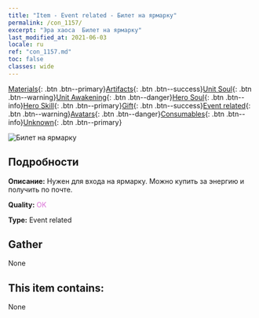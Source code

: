 ```yaml
---
title: "Item - Event related - Билет на ярмарку"
permalink: /con_1157/
excerpt: "Эра хаоса  Билет на ярмарку"
last_modified_at: 2021-06-03
locale: ru
ref: "con_1157.md"
toc: false
classes: wide
---
```

 [Materials](/ItemsRU/){: .btn .btn--primary}[Artifacts](/ItemsRU/Artifacts/){: .btn .btn--success}[Unit Soul](/ItemsRU/UnitSoul/){: .btn .btn--warning}[Unit Awakening](/ItemsRU/UnitAwakening/){: .btn .btn--danger}[Hero Soul](/ItemsRU/HeroSoul/){: .btn .btn--info}[Hero Skill](/ItemsRU/HeroSkill/){: .btn .btn--primary}[Gift](/ItemsRU/Gift/){: .btn .btn--success}[Event related](/ItemsRU/Events/){: .btn .btn--warning}[Avatars](/ItemsRU/Avatars/){: .btn .btn--danger}[Consumables](/ItemsRU/Consumables/){: .btn .btn--info}[Unknown](/ItemsRU/Unknown/){: .btn .btn--primary}

 ![Билет на ярмарку](/images/t/i_8150000.png)

## Подробности
 **Описание:** Нужен для входа на ярмарку. Можно купить за энергию и получить по почте.

 **Quality:** <span style="color: #DA70D6">OK</span>

 **Type:** Event related

## Gather

  None

## This item contains:

  None

